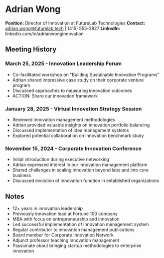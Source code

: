 # Adrian Wong
**Position:** Director of Innovation at FutureLab Technologies
**Contact:** adrian.wong@futurelab.tech | (415) 555-3827
**LinkedIn:** linkedin.com/in/adrianwonginnovation

## Meeting History

### March 25, 2025 - Innovation Leadership Forum
* Co-facilitated workshop on "Building Sustainable Innovation Programs"
* Adrian shared impressive case study on their corporate venture program
* Discussed approaches to measuring innovation outcomes
* ACTION: Share our innovation framework

### January 28, 2025 - Virtual Innovation Strategy Session
* Reviewed innovation management methodologies
* Adrian provided valuable insights on innovation portfolio balancing
* Discussed implementation of idea management systems
* Explored potential collaboration on innovation benchmark study

### November 15, 2024 - Corporate Innovation Conference
* Initial introduction during executive networking
* Adrian expressed interest in our innovation management platform
* Shared challenges in scaling innovation beyond labs and into core business
* Discussed evolution of innovation function in established organizations

## Notes
* 12+ years in innovation leadership
* Previously innovation lead at Fortune 100 company
* MBA with focus on entrepreneurship and innovation
* Led successful implementation of innovation management system
* Regular contributor to innovation management publications
* Board member for Corporate Innovation Network
* Adjunct professor teaching innovation management
* Passionate about bringing startup methodologies to enterprise innovation